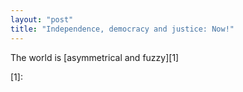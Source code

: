 ```yaml
---
layout: "post"
title: "Independence, democracy and justice: Now!"
---
```


The world is [asymmetrical and fuzzy][1]

[1]: 
<!--more-->
